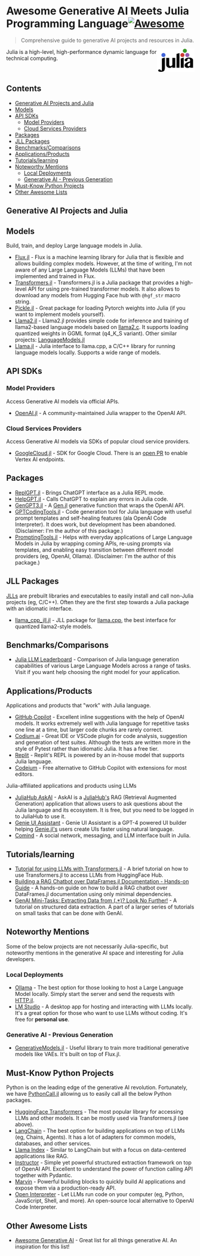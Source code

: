 <!-- omit from toc -->
# Awesome Generative AI Meets Julia Programming Language[![Awesome](https://awesome.re/badge.svg)](https://awesome.re)

> Comprehensive guide to generative AI projects and resources in Julia.

[<img src="https://github.com/JuliaLang/julia/raw/master/doc/src/assets/logo.svg" align="right" width="100"/>](http://julialang.org)

Julia is a high-level, high-performance dynamic language for technical computing. 

<br>

<!-- omit from toc -->
## Contents
- [Generative AI Projects and Julia](#generative-ai-projects-and-julia)
- [Models](#models)
- [API SDKs](#api-sdks)
  - [Model Providers](#model-providers)
  - [Cloud Services Providers](#cloud-services-providers)
- [Packages](#packages)
- [JLL Packages](#jll-packages)
- [Benchmarks/Comparisons](#benchmarkscomparisons)
- [Applications/Products](#applicationsproducts)
- [Tutorials/learning](#tutorialslearning)
- [Noteworthy Mentions](#noteworthy-mentions)
  - [Local Deployments](#local-deployments)
  - [Generative AI - Previous Generation](#generative-ai---previous-generation)
- [Must-Know Python Projects](#must-know-python-projects)
- [Other Awesome Lists](#other-awesome-lists)

## Generative AI Projects and Julia

## Models

Build, train, and deploy Large language models in Julia.

- [Flux.jl](https://github.com/FluxML/Flux.jl) - Flux is a machine learning library for Julia that is flexible and allows building complex models. However, at the time of writing, I'm not aware of any Large Language Models (LLMs) that have been implemented and trained in Flux.
- [Transformers.jl](https://github.com/chengchingwen/Transformers.jl) - Transformers.jl is a Julia package that provides a high-level API for using pre-trained transformer models. It also allows to download any models from Hugging Face hub with `@hgf_str` macro string.
- [Pickle.jl](https://github.com/chengchingwen/Pickle.jl) - Great package for loading Pytorch weights into Julia (if you want to implement models yourself).
- [Llama2.jl](https://github.com/cafaxo/Llama2.jl) - Llama2.jl provides simple code for inference and training of llama2-based language models based on [llama2.c](https://github.com/karpathy/llama2.c). It supports loading quantized weights in GGML format (q4_K_S variant). Other similar projects: [LanguageModels.jl](https://github.com/rai-llc/LanguageModels.jl)
- [Llama.jl](https://github.com/marcom/Llama.jl/) - Julia interface to llama.cpp, a C/C++ library for running language models locally. Supports a wide range of models.


## API SDKs

### Model Providers

Access Generative AI models via official APIs.

- [OpenAI.jl](https://github.com/JuliaML/OpenAI.jl) - A community-maintained Julia wrapper to the OpenAI API. 

### Cloud Services Providers

Access Generative AI models via SDKs of popular cloud service providers.

- [GoogleCloud.jl](https://github.com/JuliaCloud/GoogleCloud.jl) - SDK for Google Cloud. There is an [open PR](https://github.com/JuliaCloud/GoogleCloud.jl/pull/57) to enable Vertex AI endpoints.

## Packages

- [ReplGPT.jl](https://github.com/ThatcherC/ReplGPT.jl) - Brings ChatGPT interface as a Julia REPL mode.
- [HelpGPT.jl](https://github.com/FedeClaudi/HelpGPT.jl) - Calls ChatGPT to explain any errors in Julia code.
- [GenGPT3.jl](https://github.com/probcomp/GenGPT3.jl) - A [Gen.jl](https://www.gen.dev/) generative function that wraps the OpenAI API.
- [GPTCodingTools.jl](https://github.com/svilupp/GPTCodingTools) - Code generation tool for Julia language with useful prompt templates and self-healing features (ala OpenAI Code Interpreter). It does work, but development has been abandoned. (Disclaimer: I'm the author of this package.)
- [PromptingTools.jl](https://github.com/svilupp/PromptingTools.jl) - Helps with everyday applications of Large Language Models in Julia by wrapping coming APIs, re-using prompts via templates, and enabling easy transition between different model providers (eg, OpenAI, Ollama). (Disclaimer: I'm the author of this package.)

## JLL Packages

[JLLs](https://docs.binarybuilder.org/stable/jll/) are prebuilt libraries and executables to easily install and call non-Julia projects (eg, C/C++). Often they are the first step towards a Julia package with an idiomatic interface.

- [llama_cpp_jll.jl](https://juliahub.com/ui/Packages/General/llama_cpp_jll/) - JLL package for [llama.cpp](https://github.com/ggerganov/llama.cpp), the best interface for quantized llama2-style models.

## Benchmarks/Comparisons
- [Julia LLM Leaderboard](https://github.com/svilupp/Julia-LLM-Leaderboard) - Comparison of Julia language generation capabilities of various Large Language Models across a range of tasks. Visit if you want help choosing the right model for your application.

## Applications/Products

Applications and products that "work" with Julia language.

- [GitHub Copilot](https://github.com/features/copilot) - Excellent inline suggestions with the help of OpenAI models. It works extremely well with Julia language for repetitive tasks one line at a time, but larger code chunks are rarely correct.
- [Codium.ai](https://codium.ai/) - Great IDE or VSCode plugin for code analysis, suggestion and generation of test suites. Although the tests are written more in the style of Pytest rather than idiomatic Julia. It has a free tier.
- [Replit](https://replit.com/ai) - Replit's REPL is powered by an in-house model that supports Julia language.
- [Codeium](https://codeium.com/) - Free alternative to GitHub Copilot with extensions for most editors.

Julia-affiliated applications and products using LLMs

- [JuliaHub AskAI](https://juliahub.com/ui/AskAI) - AskAI is a [JuliaHub's](https://juliahub.com) RAG (Retrieval Augmented Generation) application that allows users to ask questions about the Julia language and its ecosystem. It is free, but you need to be logged in to JuliaHub to use it.
- [Genie UI Assistant](https://forem.julialang.org/pgimenez/introducing-genie-ui-assistant-the-ai-powered-ui-builder-for-genie-apps-3jpe) - Genie UI Assistant is a GPT-4 powered 
UI builder helping [Genie.jl's](https://github.com/GenieFramework/Genie.jl) users create UIs faster using natural language.
- [Comind](https://comind.me) - A social network, messaging, and LLM interface built in Julia.

## Tutorials/learning

- [Tutorial for using LLMs with Transformers.jl](https://info.juliahub.com/large-language-model-llm-tutorial-with-julias-transformers.jl) - A brief tutorial on how to use Transformers.jl to access LLMs from HuggingFace Hub.
- [Building a RAG Chatbot over DataFrames.jl Documentation - Hands-on Guide](https://forem.julialang.org/svilupp/building-a-rag-chatbot-over-dataframesjl-documentation-hands-on-guide-449m) - A hands-on guide on how to build a RAG chatbot over DataFrames.jl documentation using only minimal dependencies.
- [GenAI Mini-Tasks: Extracting Data from (.*)? Look No Further!](https://forem.julialang.org/svilupp/genai-mini-tasks-extracting-data-from-look-no-further-2m32) - A tutorial on structured data extraction. A part of a larger series of tutorials on small tasks that can be done with GenAI.

## Noteworthy Mentions

Some of the below projects are not necessarily Julia-specific, but noteworthy mentions in the generative AI space and interesting for Julia developers.

### Local Deployments

- [Ollama](https://github.com/jmorganca/ollama) - The best option for those looking to host a Large Language Model locally. Simply start the server and send the requests with [HTTP.jl](https://github.com/JuliaWeb/HTTP.jl).
- [LM Studio](https://lmstudio.ai/) - A desktop app for hosting and interacting with LLMs locally. It's a great option for those who want to use LLMs without coding. It's free for **personal use**.

### Generative AI - Previous Generation

- [GenerativeModels.jl](https://github.com/aicenter/GenerativeModels.jl) - Useful library to train more traditional generative models like VAEs. It's built on top of Flux.jl.

## Must-Know Python Projects

Python is on the leading edge of the generative AI revolution. Fortunately, we have [PythonCall.jl](https://github.com/JuliaPy/PythonCall.jl) allowing us to easily call all the below Python packages.

- [HuggingFace Transformers](https://huggingface.co/docs/transformers/index) - The most popular library for accessing LLMs and other models. It can be mostly used via Transformers.jl (see above).
- [LangChain](https://github.com/langchain-ai/langchain) - The best option for building applications on top of LLMs (eg, Chains, Agents). It has a lot of adapters for common models, databases, and other services.
- [Llama Index](https://github.com/run-llama/llama_index) - Similar to LangChain but with a focus on data-centered applications like RAG.
- [Instructor](https://github.com/jxnl/instructor) - Simple yet powerful structured extraction framework on top of OpenAI API. Excellent to understand the power of function calling API together with Pydantic.
- [Marvin](https://github.com/prefecthq/marvin) - Powerful building blocks to quickly build AI applications and expose them via a production-ready API.
- [Open Interpreter](https://github.com/KillianLucas/open-interpreter) - Let LLMs run code on your computer (eg, Python, JavaScript, Shell, and more). An open-source local alternative to OpenAI Code Interpreter.

## Other Awesome Lists

- [Awesome Generative AI](https://github.com/steven2358/awesome-generative-ai) - Great list for all things generative AI. An inspiration for this list!

